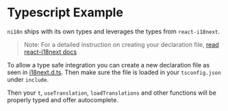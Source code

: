 # Typescript Example

`ni18n` ships with its own types and leverages the types from `react-i18next`.

> Note: For a detailed instruction on creating your declaration file, [read react-i18next docs](https://react.i18next.com/latest/typescript)

To allow a type safe integration you can create a new declaration file as seen in [i18next.d.ts](./i18next.d.ts). Then make sure the file is loaded in your `tsconfig.json` under `include`.

Then your `t`, `useTranslation`, `loadTranslations` and other functions will be properly typed and offer autocomplete.

